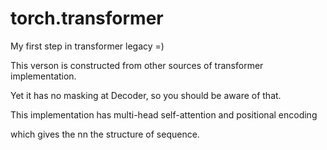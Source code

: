 # torch.transformer
My first step in transformer legacy =) 

This verson is constructed from other sources of transformer implementation.


Yet it has no masking at Decoder, so you should be aware of that.


This implementation has multi-head self-attention and positional encoding 


which gives the nn the structure of sequence.
